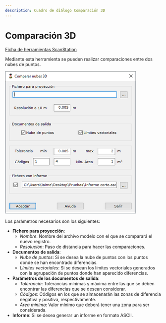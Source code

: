 ```yaml
---
description: Cuadro de diálogo Comparación 3D
---
```


# Comparación 3D

[Ficha de herramientas ScanStation](/mdtopx/fichas-de-herramientas/ficha-de-herramientas-scanstation.md)

Mediante esta herramienta se pueden realizar comparaciones entre dos nubes de puntos.

![Cuadro de diálogo Comparar nubes 3D](../../.gitbook/assets/image-36.png)

Los parámetros necesarios son los siguientes:

* **Fichero para proyección**:
  * _Nombre_: Nombre del archivo modelo con el que se comparará el nuevo registro.
  * _Resolución_: Paso de distancia para hacer las comparaciones.
* **Documentos de salida**:
  * _Nube de puntos_: Si se desea la nube de puntos con los puntos donde se han encontrado diferencias.
  * _Límites vectoriales_: Si se desean los límites vectoriales generados con la agrupación de puntos donde han aparecido diferencias.
* **Parámetros de los documentos de salida**:
  * _Tolerancia_: Tolerancias mínimas y máxima entre las que se deben encontrar las diferencias que se desean considerar.
  * _Códigos_: Códigos en los que se almacenarán las zonas de diferencia negativa y positiva, respectivamente.
  * _Área mínima_: Valor mínimo que deberá tener una zona para ser considerada.
* **Informe**: Si se desea generar un informe en formato ASCII.
